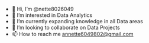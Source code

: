 - 👋 Hi, I’m @nette8026049
- 👀 I’m interested in Data Analytics 
- 🌱 I’m currently expanding knowledge in all Data areas 
- 💞️ I’m looking to collaborate on Data Projects
- 📫 How to reach me annette6049802@gmail.com

<!---
nette8026049/nette8026049 is a ✨ special ✨ repository because its `README.md` (this file) appears on your GitHub profile.
You can click the Preview link to take a look at your changes.
--->
